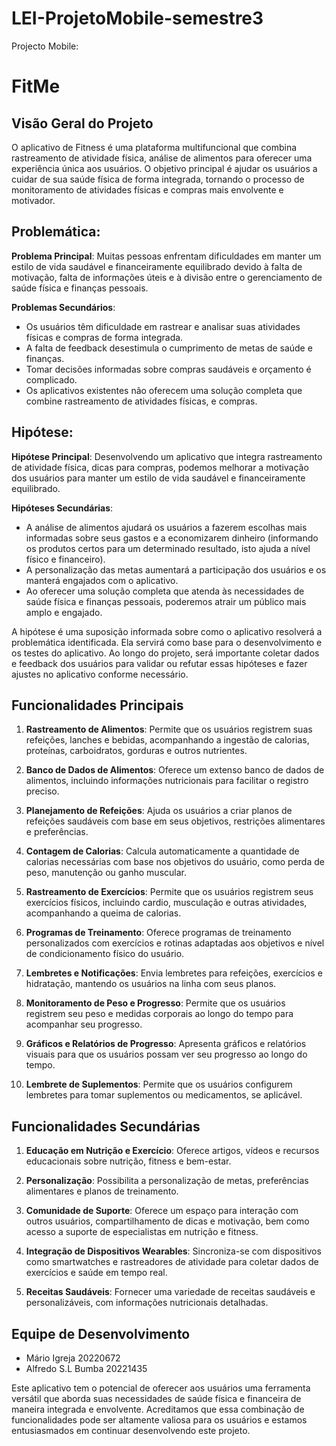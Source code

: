 # LEI-ProjetoMobile-semestre3
Projecto Mobile:
# FitMe 

## Visão Geral do Projeto

O aplicativo de Fitness é uma plataforma multifuncional que combina rastreamento de atividade física, análise de alimentos para oferecer uma experiência única aos usuários. O objetivo principal é ajudar os usuários a cuidar de sua saúde física de forma integrada, tornando o processo de monitoramento de atividades físicas e compras mais envolvente e motivador.


## Problemática:

**Problema Principal**: 
Muitas pessoas enfrentam dificuldades em manter um estilo de vida saudável e financeiramente equilibrado devido à falta de motivação, falta de informações úteis e à divisão entre o gerenciamento de saúde física e finanças pessoais.

**Problemas Secundários**:
- Os usuários têm dificuldade em rastrear e analisar suas atividades físicas e compras de forma integrada.
- A falta de feedback desestimula o cumprimento de metas de saúde e finanças.
- Tomar decisões informadas sobre compras saudáveis e orçamento é complicado.
- Os aplicativos existentes não oferecem uma solução completa que combine rastreamento de atividades físicas, e compras.

## Hipótese:

**Hipótese Principal**:
Desenvolvendo um aplicativo que integra rastreamento de atividade física, dicas para compras, podemos melhorar a motivação dos usuários para manter um estilo de vida saudável e financeiramente equilibrado.

**Hipóteses Secundárias**:
- A análise de alimentos ajudará os usuários a fazerem escolhas mais informadas sobre seus gastos e a economizarem dinheiro (informando os produtos certos para um determinado resultado, isto ajuda a nível físico e financeiro).
- A personalização das metas aumentará a participação dos usuários e os manterá engajados com o aplicativo.
- Ao oferecer uma solução completa que atenda às necessidades de saúde física e finanças pessoais, poderemos atrair um público mais amplo e engajado.

A hipótese é uma suposição informada sobre como o aplicativo resolverá a problemática identificada. Ela servirá como base para o desenvolvimento e os testes do aplicativo. Ao longo do projeto, será importante coletar dados e feedback dos usuários para validar ou refutar essas hipóteses e fazer ajustes no aplicativo conforme necessário.

## Funcionalidades Principais

 1. **Rastreamento de Alimentos**: Permite que os usuários registrem suas refeições, lanches e bebidas, acompanhando a ingestão de calorias, proteínas, carboidratos, gorduras e outros nutrientes.
 
 2. **Banco de Dados de Alimentos**: Oferece um extenso banco de dados de alimentos, incluindo informações nutricionais para facilitar o registro preciso.
 
 3. **Planejamento de Refeições**: Ajuda os usuários a criar planos de refeições saudáveis com base em seus objetivos, restrições alimentares e preferências.
 
 4. **Contagem de Calorias**: Calcula automaticamente a quantidade de calorias necessárias com base nos objetivos do usuário, como perda de peso, manutenção ou ganho muscular.
 
 5. **Rastreamento de Exercícios**: Permite que os usuários registrem seus exercícios físicos, incluindo cardio, musculação e outras atividades, acompanhando a queima de calorias.
 
 6. **Programas de Treinamento**: Oferece programas de treinamento personalizados com exercícios e rotinas adaptadas aos objetivos e nível de condicionamento físico do usuário.
 
 7. **Lembretes e Notificações**: Envia lembretes para refeições, exercícios e hidratação, mantendo os usuários na linha com seus planos.
 
 8. **Monitoramento de Peso e Progresso**: Permite que os usuários registrem seu peso e medidas corporais ao longo do tempo para acompanhar seu progresso.
 
 9. **Gráficos e Relatórios de Progresso**: Apresenta gráficos e relatórios visuais para que os usuários possam ver seu progresso ao longo do tempo.
     
 10. **Lembrete de Suplementos**: Permite que os usuários configurem lembretes para tomar suplementos ou medicamentos, se aplicável.
 

     
## Funcionalidades Secundárias

 1. **Educação em Nutrição e Exercício**: Oferece artigos, vídeos e recursos educacionais sobre nutrição, fitness e bem-estar.
     
 2. **Personalização**: Possibilita a personalização de metas, preferências alimentares e planos de treinamento.
     
 3. **Comunidade de Suporte**: Oferece um espaço para interação com outros usuários, compartilhamento de dicas e motivação, bem como acesso a suporte de especialistas em nutrição e fitness.
     
 4. **Integração de Dispositivos Wearables**: Sincroniza-se com dispositivos como smartwatches e rastreadores de atividade para coletar dados de exercícios e saúde em tempo real.
     
 5. **Receitas Saudáveis**: Fornecer uma variedade de receitas saudáveis e personalizáveis, com informações nutricionais detalhadas.
     
## Equipe de Desenvolvimento

- Mário Igreja      20220672
- Alfredo S.L Bumba 20221435

Este aplicativo tem o potencial de oferecer aos usuários uma ferramenta versátil que aborda suas necessidades de saúde física e financeira de maneira integrada e envolvente. Acreditamos que essa combinação de funcionalidades pode ser altamente valiosa para os usuários e estamos entusiasmados em continuar desenvolvendo este projeto.

